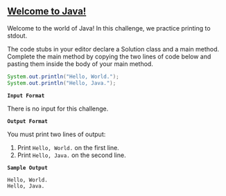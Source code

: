 ## [**Welcome to Java!**](https://www.hackerrank.com/challenges/welcome-to-java/problem?isFullScreen=true)

Welcome to the world of Java! In this challenge, we practice printing to stdout.

The code stubs in your editor declare a Solution class and a main method. Complete the main method by copying the two lines of code below and pasting them inside the body of your main method.

```java
System.out.println("Hello, World.");
System.out.println("Hello, Java.");
```

**`Input Format`**

There is no input for this challenge.

**`Output Format`**

You must print two lines of output:

1. Print `Hello, World.` on the first line.
2. Print `Hello, Java.` on the second line.

**`Sample Output`**

```
Hello, World.
Hello, Java.
```
